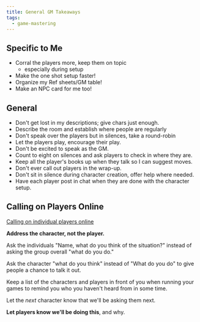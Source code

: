 ```yaml
---
title: General GM Takeaways
tags:
  - game-mastering
---
```


## Specific to Me
- Corral the players more, keep them on topic
    - especially during setup
- Make the one shot setup faster!
- Organize my Ref sheets/GM table!
- Make an NPC card for me too!

## General
- Don't get lost in my descriptions; give chars just enough.
- Describe the room and establish where people are regularly
- Don't speak over the players but in silences, take a round-robin
- Let the players play, encourage their play.
- Don't be excited to speak as the GM.
- Count to eight on silences and ask players to check in where they are.
- Keep all the player's books up when they talk so I can suggest moves.
- Don't ever call out players in the wrap-up.
- Don't sit in silence during character creation, offer help where needed.
- Have each player post in chat when they are done with the character setup.

## Calling on Players Online
[Calling on individual players online](https://slyflourish.com/calling_on_players.html)

**Address the character, not the player.**

Ask the individuals "Name, what do you think of the situation?" instead of asking the group overall "what do you do."

Ask the character "what do you think" instead of "What do you do" to give people a chance to talk it out.

Keep a list of the characters and players in front of you when running your games to remind you who you haven't heard from in some time.

Let the _next_ character know that we'll be asking them next.

**Let players know we'll be doing this**, and why.
